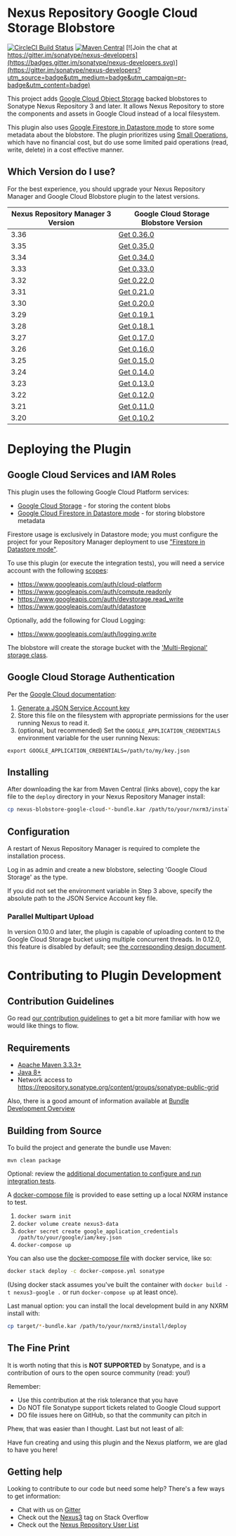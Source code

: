 <!--

    Sonatype Nexus (TM) Open Source Version
    Copyright (c) 2017-present Sonatype, Inc.
    All rights reserved. Includes the third-party code listed at http://links.sonatype.com/products/nexus/oss/attributions.

    This program and the accompanying materials are made available under the terms of the Eclipse Public License Version 1.0,
    which accompanies this distribution and is available at http://www.eclipse.org/legal/epl-v10.html.

    Sonatype Nexus (TM) Professional Version is available from Sonatype, Inc. "Sonatype" and "Sonatype Nexus" are trademarks
    of Sonatype, Inc. Apache Maven is a trademark of the Apache Software Foundation. M2eclipse is a trademark of the
    Eclipse Foundation. All other trademarks are the property of their respective owners.

-->
Nexus Repository Google Cloud Storage Blobstore
==============================

[![CircleCI Build Status](https://circleci.com/gh/sonatype-nexus-community/nexus-blobstore-google-cloud.svg?style=shield "CircleCI Build Status")](https://circleci.com/gh/sonatype-nexus-community/nexus-blobstore-google-cloud) [![Maven Central](https://img.shields.io/maven-central/v/org.sonatype.nexus.plugins/nexus-blobstore-google-cloud.svg?label=Maven%20Central)](https://search.maven.org/search?q=g:%22org.sonatype.nexus.plugins%22%20AND%20a:%22nexus-blobstore-google-cloud%22) [![Join the chat at https://gitter.im/sonatype/nexus-developers](https://badges.gitter.im/sonatype/nexus-developers.svg)](https://gitter.im/sonatype/nexus-developers?utm_source=badge&utm_medium=badge&utm_campaign=pr-badge&utm_content=badge)

This project adds [Google Cloud Object Storage](https://cloud.google.com/storage/) backed blobstores to Sonatype Nexus 
Repository 3 and later.  It allows Nexus Repository to store the components and assets in Google Cloud instead of a
local filesystem.

This plugin also uses [Google Firestore in Datastore mode](https://cloud.google.com/datastore/docs) to store some 
metadata about the blobstore. The plugin prioritizes using [Small Operations](https://cloud.google.com/datastore/pricing),
which have no financial cost, but do use some limited paid operations (read, write, delete) in a cost effective manner. 

Which Version do I use?
-----------------------

For the best experience, you should upgrade your Nexus Repository Manager and Google Cloud Blobstore plugin to the latest versions.

| Nexus Repository Manager 3 Version | Google Cloud Storage Blobstore Version |
| ---------------------------------- |--------------------------------------- |
| 3.36                               | [Get 0.36.0](https://repo1.maven.org/maven2/org/sonatype/nexus/plugins/nexus-blobstore-google-cloud/0.36.0/nexus-blobstore-google-cloud-0.36.0.kar) |
| 3.35                               | [Get 0.35.0](https://repo1.maven.org/maven2/org/sonatype/nexus/plugins/nexus-blobstore-google-cloud/0.35.0/nexus-blobstore-google-cloud-0.35.0.kar) |
| 3.34                               | [Get 0.34.0](https://repo1.maven.org/maven2/org/sonatype/nexus/plugins/nexus-blobstore-google-cloud/0.34.0/nexus-blobstore-google-cloud-0.34.0.kar) |
| 3.33                               | [Get 0.33.0](https://repo1.maven.org/maven2/org/sonatype/nexus/plugins/nexus-blobstore-google-cloud/0.33.0/nexus-blobstore-google-cloud-0.33.0.kar) |
| 3.32                               | [Get 0.22.0](https://repo1.maven.org/maven2/org/sonatype/nexus/plugins/nexus-blobstore-google-cloud/0.22.0/nexus-blobstore-google-cloud-0.22.0.kar) |
| 3.31                               | [Get 0.21.0](https://repo1.maven.org/maven2/org/sonatype/nexus/plugins/nexus-blobstore-google-cloud/0.21.0/nexus-blobstore-google-cloud-0.21.0.kar) |
| 3.30                               | [Get 0.20.0](https://repo1.maven.org/maven2/org/sonatype/nexus/plugins/nexus-blobstore-google-cloud/0.20.0/nexus-blobstore-google-cloud-0.20.0.kar) |
| 3.29                               | [Get 0.19.1](https://repo1.maven.org/maven2/org/sonatype/nexus/plugins/nexus-blobstore-google-cloud/0.19.1/nexus-blobstore-google-cloud-0.19.1.kar) |
| 3.28                               | [Get 0.18.1](https://repo1.maven.org/maven2/org/sonatype/nexus/plugins/nexus-blobstore-google-cloud/0.18.1/nexus-blobstore-google-cloud-0.18.1.kar) |
| 3.27                               | [Get 0.17.0](https://repo1.maven.org/maven2/org/sonatype/nexus/plugins/nexus-blobstore-google-cloud/0.17.0/nexus-blobstore-google-cloud-0.17.0.kar) |
| 3.26                               | [Get 0.16.0](https://repo1.maven.org/maven2/org/sonatype/nexus/plugins/nexus-blobstore-google-cloud/0.16.0/nexus-blobstore-google-cloud-0.16.0.kar) |
| 3.25                               | [Get 0.15.0](https://repo1.maven.org/maven2/org/sonatype/nexus/plugins/nexus-blobstore-google-cloud/0.15.0/nexus-blobstore-google-cloud-0.15.0.kar) |
| 3.24                               | [Get 0.14.0](https://repo1.maven.org/maven2/org/sonatype/nexus/plugins/nexus-blobstore-google-cloud/0.14.0/nexus-blobstore-google-cloud-0.14.0.kar) |
| 3.23                               | [Get 0.13.0](https://repo1.maven.org/maven2/org/sonatype/nexus/plugins/nexus-blobstore-google-cloud/0.13.0/nexus-blobstore-google-cloud-0.13.0.kar) |
| 3.22                               | [Get 0.12.0](https://repo1.maven.org/maven2/org/sonatype/nexus/plugins/nexus-blobstore-google-cloud/0.12.0/nexus-blobstore-google-cloud-0.12.0.kar) |
| 3.21                               | [Get 0.11.0](https://repo1.maven.org/maven2/org/sonatype/nexus/plugins/nexus-blobstore-google-cloud/0.11.0/nexus-blobstore-google-cloud-0.11.0.kar) |
| 3.20                               | [Get 0.10.2](https://repo1.maven.org/maven2/org/sonatype/nexus/plugins/nexus-blobstore-google-cloud/0.10.2/nexus-blobstore-google-cloud-0.10.2-bundle.kar) |

# Deploying the Plugin

Google Cloud Services and IAM Roles
-----------------------------------

This plugin uses the following Google Cloud Platform services:

* [Google Cloud Storage](https://cloud.google.com/storage/) - for storing the content blobs
* [Google Cloud Firestore in Datastore mode](https://cloud.google.com/datastore/) - for storing blobstore metadata

Firestore usage is exclusively in Datastore mode; you must configure the project for your Repository Manager deployment
to use ["Firestore in Datastore mode"](https://cloud.google.com/firestore/docs/firestore-or-datastore).

To use this plugin (or execute the integration tests), you will need a service account with the following 
[scopes](https://developers.google.com/identity/protocols/oauth2/scopes):

* https://www.googleapis.com/auth/cloud-platform
* https://www.googleapis.com/auth/compute.readonly
* https://www.googleapis.com/auth/devstorage.read_write
* https://www.googleapis.com/auth/datastore

Optionally, add the following for Cloud Logging:

* https://www.googleapis.com/auth/logging.write

The blobstore will create the storage bucket with the ['Multi-Regional' storage class](https://cloud.google.com/storage/sla).

Google Cloud Storage Authentication
-----------------------------------

Per the [Google Cloud documentation](https://github.com/GoogleCloudPlatform/google-cloud-java#authentication):

1. [Generate a JSON Service Account key](https://cloud.google.com/storage/docs/authentication?hl=en#service_accounts) 
2. Store this file on the filesystem with appropriate permissions for the user running Nexus to read it.
3. (optional, but recommended) Set the `GOOGLE_APPLICATION_CREDENTIALS` environment variable for the user running Nexus:

```
export GOOGLE_APPLICATION_CREDENTIALS=/path/to/my/key.json
```
Installing
----------

After downloading the kar from Maven Central (links above), copy the kar file to the `deploy` directory in your Nexus 
Repository Manager install:

```bash
cp nexus-blobstore-google-cloud-*-bundle.kar /path/to/your/nxrm3/install/deploy
```

Configuration
-------------

A restart of Nexus Repository Manager is required to complete the installation process.

Log in as admin and create a new blobstore, selecting 'Google Cloud Storage' as the type.

If you did not set the environment variable in Step 3 above, specify the absolute path to the JSON Service Account key file.

### Parallel Multipart Upload

In version 0.10.0 and later, the plugin is capable of uploading content to the Google Cloud Storage bucket using 
multiple concurrent threads. In 0.12.0, this feature is disabled by default; see 
[the corresponding design document](./design/parallel_upload_disabled_default.md).

# Contributing to Plugin Development

Contribution Guidelines
-----------------------

Go read [our contribution guidelines](/.github/CONTRIBUTING.md) to get a bit more familiar with how
we would like things to flow.

Requirements
------------

* [Apache Maven 3.3.3+](https://maven.apache.org/install.html)
* [Java 8+](http://www.oracle.com/technetwork/java/javase/downloads/jdk8-downloads-2133151.html)
* Network access to https://repository.sonatype.org/content/groups/sonatype-public-grid

Also, there is a good amount of information available at [Bundle Development Overview](https://help.sonatype.com/display/NXRM3/Bundle+Development#BundleDevelopment-BundleDevelopmentOverview)

Building from Source
-------------------

To build the project and generate the bundle use Maven:

    mvn clean package
    
Optional: review the [additional documentation to configure and run integration tests](src/test/resources/README.md).

A [docker-compose file](docker-compose.yml) is provided to ease setting up a local NXRM instance to test.

1. `docker swarm init`
2. `docker volume create nexus3-data`
3. `docker secret create google_application_credentials /path/to/your/google/iam/key.json`
4. `docker-compose up`

You can also use the [docker-compose file](docker-compose.yml) with docker service, like so:

```bash
docker stack deploy -c docker-compose.yml sonatype
```

(Using docker stack assumes you've built the container with `docker build -t nexus3-google .` or run `docker-compose up` at least once).

Last manual option: you can install the local development build in any NXRM install with:

```bash
cp target/*-bundle.kar /path/to/your/nxrm3/install/deploy
```

The Fine Print
--------------

It is worth noting that this is **NOT SUPPORTED** by Sonatype, and is a contribution of ours
to the open source community (read: you!)

Remember:

* Use this contribution at the risk tolerance that you have
* Do NOT file Sonatype support tickets related to Google Cloud support
* DO file issues here on GitHub, so that the community can pitch in

Phew, that was easier than I thought. Last but not least of all:

Have fun creating and using this plugin and the Nexus platform, we are glad to have you here!

Getting help
------------

Looking to contribute to our code but need some help? There's a few ways to get information:

* Chat with us on [Gitter](https://gitter.im/sonatype/nexus-developers)
* Check out the [Nexus3](http://stackoverflow.com/questions/tagged/nexus3) tag on Stack Overflow
* Check out the [Nexus Repository User List](https://groups.google.com/a/glists.sonatype.com/forum/?hl=en#!forum/nexus-users)
